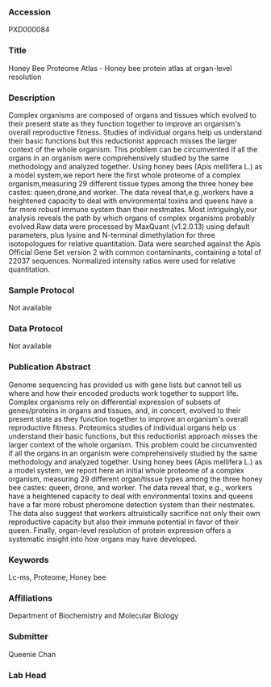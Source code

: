 ### Accession
PXD000084

### Title
Honey Bee Proteome Atlas -  Honey bee protein atlas at organ-level resolution

### Description
Complex organisms are composed of organs and tissues which evolved to their present state as they function together to improve an organism's overall reproductive fitness. Studies of individual organs help us understand their basic functions but this reductionist approach misses the larger context of the whole organism. This problem can be circumvented if all the organs in an organism were comprehensively studied by the same methodology and analyzed together. Using honey bees (Apis mellifera L.) as a model system,we report here the first whole proteome of a complex organism,measuring 29 different tissue types among the three honey bee castes: queen,drone,and worker. The data reveal that,e.g.,workers have a heightened capacity to deal with environmental toxins and queens have a far more robust immune system than their nestmates. Most intriguingly,our analysis reveals the path by which organs of complex organisms probably evolved.Raw data were processed by MaxQuant (v1.2.0.13) using default parameters, plus lysine and N-terminal dimethylation for three isotopologues for relative quantitation. Data were searched against the Apis Official Gene Set version 2 with common contaminants, containing a total of 22037 sequences. Normalized intensity ratios were used for relative quantitation.

### Sample Protocol
Not available

### Data Protocol
Not available

### Publication Abstract
Genome sequencing has provided us with gene lists but cannot tell us where and how their encoded products work together to support life. Complex organisms rely on differential expression of subsets of genes/proteins in organs and tissues, and, in concert, evolved to their present state as they function together to improve an organism's overall reproductive fitness. Proteomics studies of individual organs help us understand their basic functions, but this reductionist approach misses the larger context of the whole organism. This problem could be circumvented if all the organs in an organism were comprehensively studied by the same methodology and analyzed together. Using honey bees (Apis mellifera L.) as a model system, we report here an initial whole proteome of a complex organism, measuring 29 different organ/tissue types among the three honey bee castes: queen, drone, and worker. The data reveal that, e.g., workers have a heightened capacity to deal with environmental toxins and queens have a far more robust pheromone detection system than their nestmates. The data also suggest that workers altruistically sacrifice not only their own reproductive capacity but also their immune potential in favor of their queen. Finally, organ-level resolution of protein expression offers a systematic insight into how organs may have developed.

### Keywords
Lc-ms, Proteome, Honey bee

### Affiliations
Department of Biochemistry and Molecular Biology

### Submitter
Queenie Chan

### Lab Head


